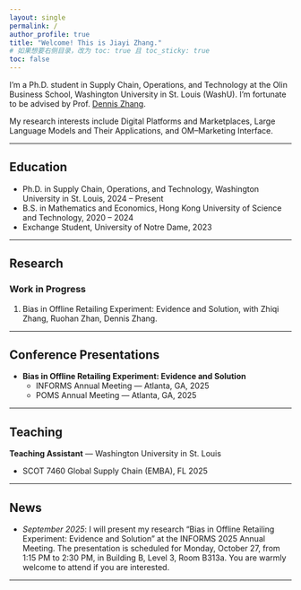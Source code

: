 ```yaml
---
layout: single
permalink: /
author_profile: true
title: "Welcome! This is Jiayi Zhang."
# 如果想要右侧目录，改为 toc: true 且 toc_sticky: true
toc: false
---
```


I’m a Ph.D. student in Supply Chain, Operations, and Technology at the Olin Business School, Washington University in St. Louis (WashU). I’m fortunate to be advised by Prof. [Dennis Zhang](http://denniszhang.org/). 

My research interests include Digital Platforms and Marketplaces, Large Language Models and Their Applications, and OM–Marketing Interface.

--- 

## Education
- Ph.D. in Supply Chain, Operations, and Technology, Washington University in St. Louis, 2024 – Present  
- B.S. in Mathematics and Economics, Hong Kong University of Science and Technology, 2020 – 2024
- Exchange Student, University of Notre Dame, 2023
---

## Research

### Work in Progress
1. Bias in Offline Retailing Experiment: Evidence and Solution, with Zhiqi Zhang, Ruohan Zhan, Dennis Zhang.

---

## Conference Presentations
- **Bias in Offline Retailing Experiment: Evidence and Solution**
  - INFORMS Annual Meeting — Atlanta, GA, 2025
  - POMS Annual Meeting — Atlanta, GA, 2025

---

## Teaching
**Teaching Assistant** — Washington University in St. Louis
- SCOT 7460 Global Supply Chain (EMBA), FL 2025  

---

## News
- *September 2025*: I will present my research “Bias in Offline Retailing Experiment: Evidence and Solution” at the INFORMS 2025 Annual Meeting. The presentation is scheduled for Monday, October 27, from 1:15 PM to 2:30 PM, in Building B, Level 3, Room B313a. You are warmly welcome to attend if you are interested.

---
